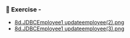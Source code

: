 
### 📝 Exercise -

 
- [8d.JDBCEmployee1  updateemployee(2).png ](https://github.com/DiyaRai04/java-programs/blob/main/8d.JDBCEmployee1/updateemployee(2).png)
- [8d.JDBCEmployee1  updateemployee(3).png ](https://github.com/DiyaRai04/java-programs/blob/main/8d.JDBCEmployee1/updateemployee(3).png)
